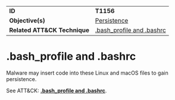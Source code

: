 |||
|---------|------------------------|
|**ID**|**T1156**|
|**Objective(s)**| [Persistence](https://github.com/MBCProject/mbc-markdown/tree/master/persistence)|
|**Related ATT&CK Technique**|[.bash_profile and .bashrc](https://attack.mitre.org/techniques/T1156)|


.bash_profile and .bashrc
=========================
Malware may insert code into these Linux and macOS files to gain persistence. 

See ATT&CK: [**.bash_profile and .bashrc**](https://attack.mitre.org/techniques/T1156).
